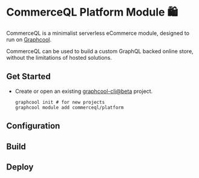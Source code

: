 # CommerceQL Platform Module 🛍

CommerceQL is a minimalist serverless eCommerce module, designed to run on [Graphcool](https://graph.cool).

CommerceQL can be used to build a custom GraphQL backed online store, without the limitations of hosted solutions.

## Get Started

- Create or open an existing [graphcool-cli@beta](https://github.com/graphcool/graphcool-cli) project.

  ```
  graphcool init # for new projects
  graphcool module add commerceql/platform
  ```

## Configuration

## Build

## Deploy
